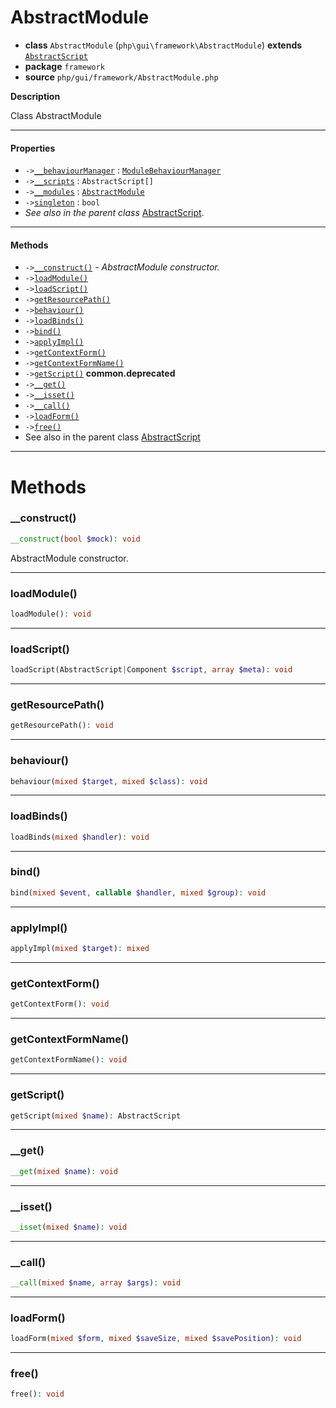 # AbstractModule

- **class** `AbstractModule` (`php\gui\framework\AbstractModule`) **extends** [`AbstractScript`](https://github.com/jphp-compiler/develnext/blob/master/dn-app-framework/api-docs/classes/php/gui/framework/AbstractScript.md)
- **package** `framework`
- **source** `php/gui/framework/AbstractModule.php`

**Description**

Class AbstractModule

---

#### Properties

- `->`[`__behaviourManager`](#prop-__behaviourmanager) : [`ModuleBehaviourManager`](https://github.com/jphp-compiler/develnext/blob/master/dn-app-framework/api-docs/classes/php/gui/framework/behaviour/custom/ModuleBehaviourManager.md)
- `->`[`__scripts`](#prop-__scripts) : `AbstractScript[]`
- `->`[`__modules`](#prop-__modules) : [`AbstractModule`](https://github.com/jphp-compiler/develnext/blob/master/dn-app-framework/api-docs/classes/php/gui/framework/AbstractModule.md)
- `->`[`singleton`](#prop-singleton) : `bool`
- *See also in the parent class* [AbstractScript](https://github.com/jphp-compiler/develnext/blob/master/dn-app-framework/api-docs/classes/php/gui/framework/AbstractScript.md).

---

#### Methods

- `->`[`__construct()`](#method-__construct) - _AbstractModule constructor._
- `->`[`loadModule()`](#method-loadmodule)
- `->`[`loadScript()`](#method-loadscript)
- `->`[`getResourcePath()`](#method-getresourcepath)
- `->`[`behaviour()`](#method-behaviour)
- `->`[`loadBinds()`](#method-loadbinds)
- `->`[`bind()`](#method-bind)
- `->`[`applyImpl()`](#method-applyimpl)
- `->`[`getContextForm()`](#method-getcontextform)
- `->`[`getContextFormName()`](#method-getcontextformname)
- `->`[`getScript()`](#method-getscript) **common.deprecated**
- `->`[`__get()`](#method-__get)
- `->`[`__isset()`](#method-__isset)
- `->`[`__call()`](#method-__call)
- `->`[`loadForm()`](#method-loadform)
- `->`[`free()`](#method-free)
- See also in the parent class [AbstractScript](https://github.com/jphp-compiler/develnext/blob/master/dn-app-framework/api-docs/classes/php/gui/framework/AbstractScript.md)

---
# Methods

<a name="method-__construct"></a>

### __construct()
```php
__construct(bool $mock): void
```
AbstractModule constructor.

---

<a name="method-loadmodule"></a>

### loadModule()
```php
loadModule(): void
```

---

<a name="method-loadscript"></a>

### loadScript()
```php
loadScript(AbstractScript|Component $script, array $meta): void
```

---

<a name="method-getresourcepath"></a>

### getResourcePath()
```php
getResourcePath(): void
```

---

<a name="method-behaviour"></a>

### behaviour()
```php
behaviour(mixed $target, mixed $class): void
```

---

<a name="method-loadbinds"></a>

### loadBinds()
```php
loadBinds(mixed $handler): void
```

---

<a name="method-bind"></a>

### bind()
```php
bind(mixed $event, callable $handler, mixed $group): void
```

---

<a name="method-applyimpl"></a>

### applyImpl()
```php
applyImpl(mixed $target): mixed
```

---

<a name="method-getcontextform"></a>

### getContextForm()
```php
getContextForm(): void
```

---

<a name="method-getcontextformname"></a>

### getContextFormName()
```php
getContextFormName(): void
```

---

<a name="method-getscript"></a>

### getScript()
```php
getScript(mixed $name): AbstractScript
```

---

<a name="method-__get"></a>

### __get()
```php
__get(mixed $name): void
```

---

<a name="method-__isset"></a>

### __isset()
```php
__isset(mixed $name): void
```

---

<a name="method-__call"></a>

### __call()
```php
__call(mixed $name, array $args): void
```

---

<a name="method-loadform"></a>

### loadForm()
```php
loadForm(mixed $form, mixed $saveSize, mixed $savePosition): void
```

---

<a name="method-free"></a>

### free()
```php
free(): void
```